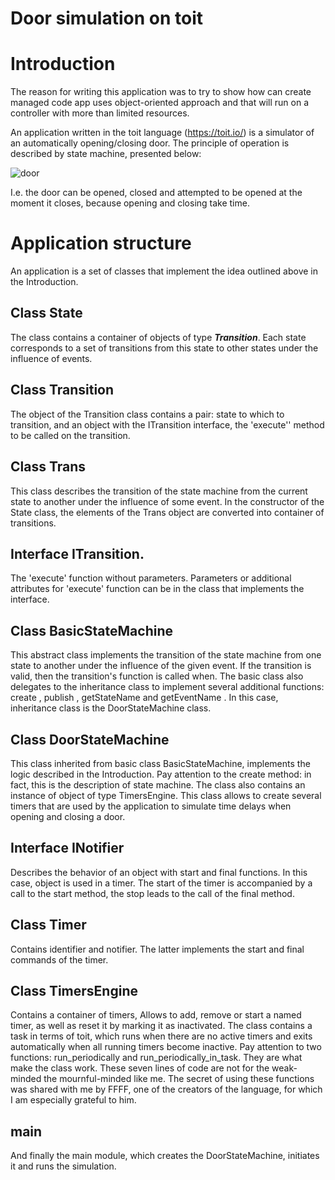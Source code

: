 # Door simulation on toit
# Introduction
The reason for writing this application was to try to show how can create managed code app uses object-oriented approach and that will run on a controller with more than limited resources.

An application written in the toit language (https://toit.io/) is a simulator of an automatically opening/closing door. The principle of operation is described by state machine, presented below:

![door](https://github.com/mk590901/door_simulation_on_toit/assets/125393245/9e25e66b-e0e5-4d98-bc1b-510ae96672b5)

I.e. the door can be opened, closed and attempted to be opened at the moment it closes, because opening and closing  take time.

# Application structure
An application is a set of classes that implement the idea outlined above in the Introduction.

## Class State
The class contains a container of objects of type ***Transition***. Each state corresponds to a set of transitions from this state to other states under the influence of events.

## Class Transition
The object of the Transition class contains a pair: state to which to transition, and an object with the ITransition interface, the 'execute'' method to be called on the transition.

## Class Trans
This class describes the transition of the state machine from the current state to another under the influence of some event. In the constructor of the State class, the elements of the Trans object are converted into container of transitions.

## Interface ITransition.
The 'execute' function without parameters. Parameters or additional attributes for 'execute' function can be in the class that implements the interface.

## Class BasicStateMachine
This abstract class implements the transition of the state machine from one state to another under the influence of the given event. If the transition is valid, then the transition's function is called when. The basic class also delegates to the inheritance class to implement several additional functions: create , publish , getStateName and getEventName . In this case, inheritance class is the DoorStateMachine class.

## Class DoorStateMachine
This class inherited from basic class BasicStateMachine, implements the logic described in the Introduction. Pay attention to the create method: in fact, this is the description of state machine. The class also contains an instance of object of type TimersEngine. This class allows to create several timers that are used by the application to simulate time delays when opening and closing a door.

## Interface INotifier
Describes the behavior of an object with start and final functions. In this case, object is used in a timer. The start of the timer is accompanied by a call to the start method, the stop leads to the call of the final method.

## Class Timer
Contains identifier and notifier. The latter implements the start and final commands of the timer.

## Class TimersEngine
Contains a container of timers, Allows to add, remove or start a named timer, as well as reset it by marking it as inactivated. The class contains a task in terms of toit, which runs when there are no active timers and exits automatically when all running timers become inactive. Pay attention to two functions: run_periodically and run_periodically_in_task. They are what make the class work. These seven lines of code are not for the weak-minded the mournful-minded like me. The secret of using these functions was shared with me by FFFF, one of the creators of the language, for which I am especially grateful to him.

## main
And finally the main module, which creates the DoorStateMachine, initiates it and runs the simulation.

